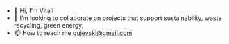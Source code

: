 - 👋 Hi, I’m Vitali
- 💞️ I’m looking to collaborate on projects that support sustainability, waste recycling, green energy.
- 📫 How to reach me gujevski@gmail.com

<!---
vgujevski/vgujevski is a ✨ special ✨ repository because its `README.md` (this file) appears on your GitHub profile.
You can click the Preview link to take a look at your changes.
--->
